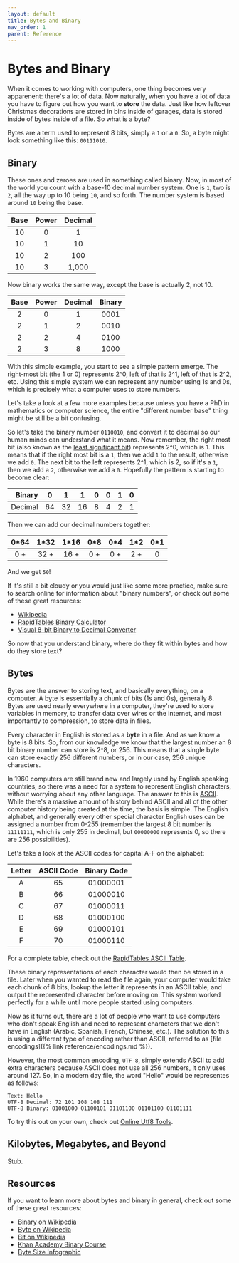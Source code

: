 ```yaml
---
layout: default
title: Bytes and Binary
nav_order: 1
parent: Reference
---
```


# Bytes and Binary

When it comes to working with computers, one thing becomes very apparenent: there's a lot of data. Now naturally, when you have a lot of data you have to figure out how you want to **store** the data. Just like how leftover Christmas decorations are stored in bins inside of garages, data is stored inside of bytes inside of a file. So what is a byte?

Bytes are a term used to represent 8 bits, simply a `1` or a `0`. So, a byte might look something like this: `00111010`.

## Binary

These ones and zeroes are used in something called binary. Now, in most of the world you count with a base-10 decimal number system. One is `1`, two is `2`, all the way up to 10 being `10`, and so forth. The number system is based around `10` being the base.

| Base | Power | Decimal |
| :--: | :---: | :-----: |
|  10  |   0   |    1    |
|  10  |   1   |   10    |
|  10  |   2   |   100   |
|  10  |   3   |  1,000  |

Now binary works the same way, except the base is actually 2, not 10.

| Base | Power | Decimal | Binary |
| :--: | :---: | :-----: | :----: |
|  2   |   0   |    1    |  0001  |
|  2   |   1   |    2    |  0010  |
|  2   |   2   |    4    |  0100  |
|  2   |   3   |    8    |  1000  |

With this simple example, you start to see a simple pattern emerge. The right-most bit (the 1 or 0) represents 2^0, left of that is 2^1, left of that is 2^2, etc. Using this simple system we can represent any number using 1s and 0s, which is precisely what a computer uses to store numbers.

Let's take a look at a few more examples because unless you have a PhD in mathematics or computer science, the entire "different number base" thing might be still be a bit confusing.

So let's take the binary number `0110010`, and convert it to decimal so our human minds can understand what it means. Now remember, the right most bit (also known as the [least significant bit](https://en.wikipedia.org/wiki/Bit_numbering#Least_significant_bit)) represents 2^0, which is 1. This means that if the right most bit is a `1`, then we add `1` to the result, otherwise we add `0`. The next bit to the left represents 2^1, which is 2, so if it's a `1`, then we add a `2`, otherwise we add a `0`. Hopefully the pattern is starting to become clear:

|  Binary |  0  |  1  |  1  |  0  |  0  |  1  |  0  |
| ------: | :-: | :-: | :-: | :-: | :-: | :-: | :-: |
| Decimal | 64  | 32  | 16  |  8  |  4  |  2  |  1  |

Then we can add our decimal numbers together:

| 0\*64 | 1\*32 | 1\*16 | 0\*8 | 0\*4 | 1\*2 | 0\*1 |
| :---: | :---: | :---: | :--: | :--: | :--: | :--: |
|  0 +  | 32 +  | 16 +  | 0 +  | 0 +  | 2 +  |  0   | = 50 |

And we get `50`!

If it's still a bit cloudy or you would just like some more practice, make sure to search online for information about "binary numbers", or check out some of these great resources:

- [Wikipedia](https://en.wikipedia.org/wiki/Binary_number)
- [RapidTables Binary Calculator](https://www.rapidtables.com/convert/number/decimal-to-binary.html)
- [Visual 8-bit Binary to Decimal Converter](https://www.openprocessing.org/sketch/160659/)

So now that you understand binary, where do they fit within bytes and how do they store text?

## Bytes

Bytes are the answer to storing text, and basically everything, on a computer. A byte is essentially a chunk of bits (1s and 0s), generally 8. Bytes are used nearly everywhere in a computer, they're used to store variables in memory, to transfer data over wires or the internet, and most importantly to compression, to store data in files.

Every character in English is stored as a **byte** in a file. And as we know a byte is 8 bits. So, from our knowledge we know that the largest number an 8 bit binary number can store is 2^8, or 256. This means that a single byte can store exactly 256 different numbers, or in our case, 256 unique characters.

In 1960 computers are still brand new and largely used by English speaking countries, so there was a need for a system to represent English characters, without worrying about any other language. The answer to this is [ASCII](https://en.wikipedia.org/wiki/ASCII). While there's a massive amount of history behind ASCII and all of the other computer history being created at the time, the basis is simple. The English alphabet, and generally every other special character English uses can be assigned a number from 0-255 (remember the largest 8 bit number is `11111111`, which is only 255 in decimal, but `00000000` represents 0, so there are 256 possibilities).

Let's take a look at the ASCII codes for capital A-F on the alphabet:

| Letter | ASCII Code | Binary Code |
| :----: | :--------: | :---------: |
|   A    |     65     |  01000001   |
|   B    |     66     |  01000010   |
|   C    |     67     |  01000011   |
|   D    |     68     |  01000100   |
|   E    |     69     |  01000101   |
|   F    |     70     |  01000110   |

For a complete table, check out the [RapidTables ASCII Table](https://www.rapidtables.com/code/text/ascii-table.html).

These binary representations of each character would then be stored in a file. Later when you wanted to read the file again, your computer would take each chunk of 8 bits, lookup the letter it represents in an ASCII table, and output the represented character before moving on. This system worked perfectly for a while until more people started using computers.

Now as it turns out, there are a lot of people who want to use computers who don't speak English and need to represent characters that we don't have in English (Arabic, Spanish, French, Chinese, etc.). The solution to this is using a different type of encoding rather than ASCII, referred to as [file encodings]({% link reference/encodings.md %}).

However, the most common encoding, `UTF-8`, simply extends ASCII to add extra characters because ASCII does not use all 256 numbers, it only uses around 127. So, in a modern day file, the word "Hello" would be representes as follows:

```text
Text: Hello
UTF-8 Decimal: 72 101 108 108 111
UTF-8 Binary: 01001000 01100101 01101100 01101100 01101111
```

To try this out on your own, check out [Online Utf8 Tools](https://onlineutf8tools.com/convert-utf8-to-binary).

## Kilobytes, Megabytes, and Beyond

Stub.

## Resources

If you want to learn more about bytes and binary in general, check out some of these great resources:

- [Binary on Wikipedia](https://en.wikipedia.org/wiki/Binary_number)
- [Byte on Wikipedia](https://en.wikipedia.org/wiki/Byte)
- [Bit on Wikipedia](https://en.wikipedia.org/wiki/Bit)
- [Khan Academy Binary Course](https://www.khanacademy.org/computing/computers-and-internet/xcae6f4a7ff015e7d:digital-information/xcae6f4a7ff015e7d:binary-numbers/a/bits-and-binary)
- [Byte Size Infographic](https://www.redcentricplc.com/resources/byte-size-infographic/)
